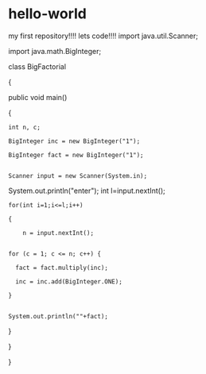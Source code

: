 # hello-world
my first repository!!!!
lets code!!!!
import java.util.Scanner;

import java.math.BigInteger;

 
class BigFactorial

{

  public void main()

  {

    int n, c;

    BigInteger inc = new BigInteger("1");

    BigInteger fact = new BigInteger("1");

 
    Scanner input = new Scanner(System.in);
System.out.println("enter");
 int l=input.nextInt();

    for(int i=1;i<=l;i++)

    {

        n = input.nextInt();

 
    for (c = 1; c <= n; c++) {

      fact = fact.multiply(inc);

      inc = inc.add(BigInteger.ONE);

    }

 
    System.out.println(""+fact);

  }

  }

} 
